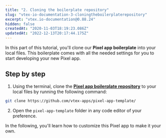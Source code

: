 ```yaml
---
title: "2. Cloning the boilerplate repository"
slug: "vtex-io-documentation-3-cloningtheboilerplaterepository"
excerpt: "vtex.io-documentation@0.88.24"
hidden: false
createdAt: "2020-11-03T18:19:23.086Z"
updatedAt: "2022-12-13T20:17:44.175Z"
---
```

In this part of this tutorial, you'll clone our **Pixel app boilerplate** into your local files. This boilerplate comes with all the needed settings for you to start developing your new Pixel app.

## Step by step

1. Using the terminal, clone the [**Pixel app boilerplate repository**](https://github.com/vtex-apps/pixel-app-template/) to your local files by running the following command:

  ```sh
  git clone https://github.com/vtex-apps/pixel-app-template/
  ```
  
2. Open the `pixel-app-template` folder in any code editor of your preference.

In the following, you'll learn how to customize this Pixel app to make it your own.

